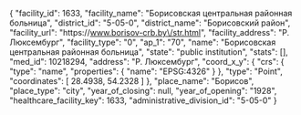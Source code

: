 {
    "facility_id": 1633,
    "facility_name": "Борисовская центральная районная больница",
    "district_id": "5-05-0",
    "district_name": "Борисовский район",
    "facility_url": "https:\/\/www.borisov-crb.by\/str.html",
    "facility_address": "Р. Люксембург",
    "facility_type": "0",
    "ap_1": "70",
    "name": "Борисовская центральная районная больница",
    "state": "public institution",
    "stats": [],
    "med_id": 10218294,
    "address": "Р. Люксембург",
    "coord_x_y": {
        "crs": {
            "type": "name",
            "properties": {
                "name": "EPSG:4326"
            }
        },
        "type": "Point",
        "coordinates": [
            28.4938,
            54.2328
        ]
    },
    "place_name": "Борисов",
    "place_type": "city",
    "year_of_closing": null,
    "year_of_opening": "1928",
    "healthcare_facility_key": 1633,
    "administrative_division_id": "5-05-0"
}